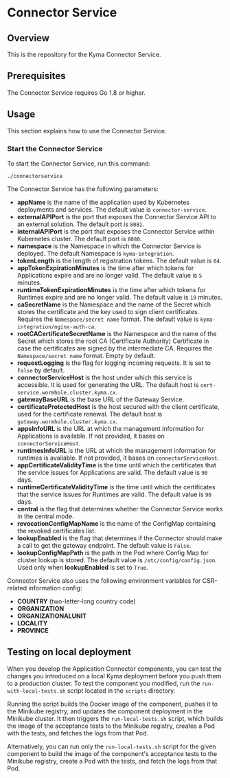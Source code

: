 # Connector Service

## Overview

This is the repository for the Kyma Connector Service.

## Prerequisites

The Connector Service requires Go 1.8 or higher.

## Usage

This section explains how to use the Connector Service.

### Start the Connector Service
To start the Connector Service, run this command:

```
./connectorservice
```

The Connector Service has the following parameters:
- **appName** is the name of the application used by Kubernetes deployments and services. The default value is `connector-service`.
- **externalAPIPort** is the port that exposes the Connector Service API to an external solution. The default port is `8081`.
- **internalAPIPort** is the port that exposes the Connector Service within Kubernetes cluster. The default port is `8080`.
- **namespace** is the Namespace in which the Connector Service is deployed. The default Namespace is `kyma-integration`.
- **tokenLength** is the length of registration tokens. The default value is `64`.
- **appTokenExpirationMinutes** is the time after which tokens for Applications expire and are no longer valid. The default value is `5` minutes.
- **runtimeTokenExpirationMinutes** is the time after which tokens for Runtimes expire and are no longer valid. The default value is `10` minutes.
- **caSecretName** is the Namespace and the name of the Secret which stores the certificate and the key used to sign client certificates. Requires the `Namespace/secret name` format. The default value is `kyma-integration/nginx-auth-ca`.
- **rootCACertificateSecretName** is the Namespace and the name of the Secret which stores the root CA (Certificate Authority) Certificate in case the certificates are signed by the intermediate CA. Requires the `Namespace/secret name` format. Empty by default. 
- **requestLogging** is the flag for logging incoming requests. It is set to `False` by default.
- **connectorServiceHost** is the host under which this service is accessible. It is used for generating the URL. The default host is `cert-service.wormhole.cluster.kyma.cx`.
- **gatewayBaseURL** is the base URL of the Gateway Service.
- **certificateProtectedHost** is the host secured with the client certificate, used for the certificate renewal. The default host is `gateway.wormhole.cluster.kyma.cx`.
- **appsInfoURL** is the URL at which the management information for Applications is available. If not provided, it bases on `connectorServiceHost`.
- **runtimesInfoURL** is the URL at which the management information for runtimes is available. If not provided, it bases on `connectorServiceHost`.
- **appCertificateValidityTime** is the time until which the certificates that the service issues for Applications are valid. The default value is `90` days.
- **runtimeCertificateValidityTime** is the time until which the certificates that the service issues for Runtimes are valid. The default value is `90` days.
- **central** is the flag that determines whether the Connector Service works in the central mode.
- **revocationConfigMapName** is the name of the ConfigMap containing the revoked certificates list.
- **lookupEnabled** is the flag that determines if the Connector should make a call to get the gateway endpoint. The default value is `False`.
- **lookupConfigMapPath** is the path in the Pod where Config Map for cluster lookup is stored. The default value is `/etc/config/config.json`. Used only when **lookupEnabled** is set to `True`.

Connector Service also uses the following environment variables for CSR-related information config:
- **COUNTRY** (two-letter-long country code)
- **ORGANIZATION**
- **ORGANIZATIONALUNIT**
- **LOCALITY**
- **PROVINCE**

## Testing on local deployment

When you develop the Application Connector components, you can test the changes you introduced on a local Kyma deployment before you push them to a production cluster.
To test the component you modified, run the `run-with-local-tests.sh` script located in the `scripts` directory.

Running the script builds the Docker image of the component, pushes it to the Minikube registry, and updates the component deployment in the Minikube cluster. It then triggers the `run-local-tests.sh` script, which builds the image of the acceptance tests to the Minikube registry, creates a Pod with the tests, and fetches the logs from that Pod.

Alternatively, you can run only the `run-local-tests.sh` script for the given component to build the image of the component's acceptance tests to the Minikube registry, create a Pod with the tests, and fetch the logs from that Pod.
